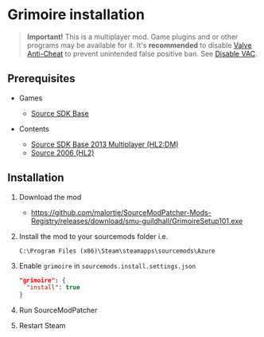 # Grimoire installation

> **Important!** This is a multiplayer mod. Game plugins and or other programs may be available for it. It's **recommended** to disable [Valve Anti-Cheat](https://developer.valvesoftware.com/wiki/Valve_Anti-Cheat) to prevent unintended false positive ban. See [Disable VAC](../disable-vac.md).

## Prerequisites

- Games
  - [Source SDK Base](../../../game-installation/game-installation/source-sdk-base.md)

- Contents
  - [Source SDK Base 2013 Multiplayer (HL2:DM)](../../../SourceContentInstaller/v0/content-installation/source-sdk-base-2013-multiplayer.md#hl2dm-content)
  - [Source 2006 (HL2)](../../../SourceContentInstaller/v0/content-installation/source-2006.md#hl2-content)

## Installation

1. Download the mod

   - <https://github.com/malortie/SourceModPatcher-Mods-Registry/releases/download/smu-guildhall/GrimoireSetup101.exe>

2. Install the mod to your sourcemods folder i.e.

   ```text
   C:\Program Files (x86)\Steam\steamapps\sourcemods\Azure
   ```

3. Enable `grimoire` in `sourcemods.install.settings.json`

   ```json
   "grimoire": {
     "install": true
   }
   ```

4. Run SourceModPatcher
5. Restart Steam
